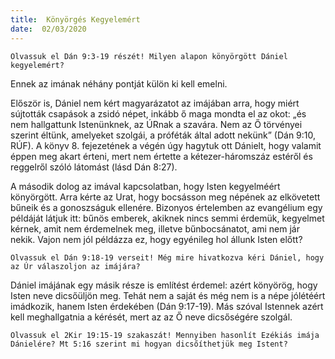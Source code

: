 ```yaml
---
title:  Könyörgés Kegyelemért
date:  02/03/2020
---
```


`Olvassuk el Dán 9:3-19 részét! Milyen alapon könyörgött Dániel kegyelemért?`

Ennek az imának néhány pontját külön ki kell emelni.

Először is, Dániel nem kért magyarázatot az imájában arra, hogy miért sújtották csapások a zsidó népet, inkább ő maga mondta el az okot: „és nem hallgattunk Istenünknek, az ÚRnak a szavára. Nem az Ő törvényei szerint éltünk, amelyeket szolgái, a próféták által adott nekünk” (Dán 9:10, RÚF). A könyv 8. fejezetének a végén úgy hagytuk ott Dánielt, hogy valamit éppen meg akart érteni, mert nem értette a kétezer-háromszáz estéről és reggelről szóló látomást (lásd Dán 8:27).

A második dolog az imával kapcsolatban, hogy Isten kegyelméért könyörgött. Arra kérte az Urat, hogy bocsásson meg népének az elkövetett bűneik és a gonoszságuk ellenére. Bizonyos értelemben az evangélium egy példáját látjuk itt: bűnös emberek, akiknek nincs semmi érdemük, kegyelmet kérnek, amit nem érdemelnek meg, illetve bűnbocsánatot, ami nem jár nekik. Vajon nem jól példázza ez, hogy egyénileg hol állunk Isten előtt?

`Olvassuk el Dán 9:18-19 verseit! Még mire hivatkozva kéri Dániel, hogy az Úr válaszoljon az imájára?`

Dániel imájának egy másik része is említést érdemel: azért könyörög, hogy Isten neve dicsőüljön meg. Tehát nem a saját és még nem is a népe jólétéért imádkozik, hanem Isten érdekében (Dán 9:17-19). Más szóval Istennek azért kell meghallgatnia a kérését, mert az az Ő neve dicsőségére szolgál.

`Olvassuk el 2Kir 19:15-19 szakaszát! Mennyiben hasonlít Ezékiás imája Dánielére? Mt 5:16 szerint mi hogyan dicsőíthetjük meg Istent?`